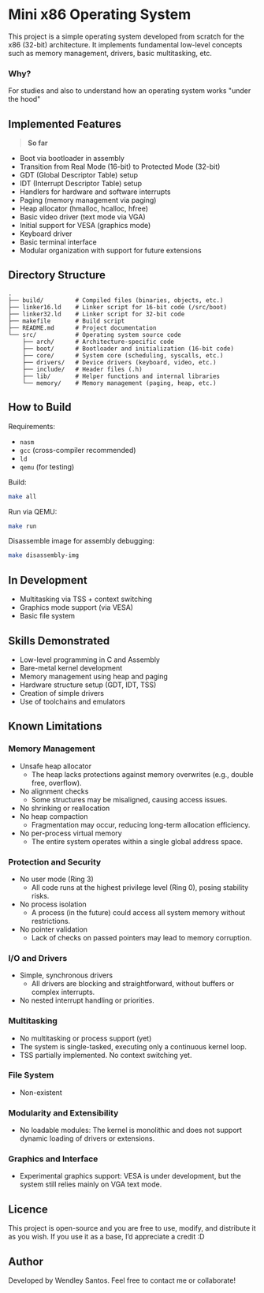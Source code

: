 # Mini x86 Operating System

This project is a simple operating system developed from scratch for the x86 (32-bit) architecture.
It implements fundamental low-level concepts such as memory management, drivers, basic multitasking, etc.  

### Why?

For studies and also to understand how an operating system works "under the hood"

## Implemented Features
> **So far**

- Boot via bootloader in assembly
- Transition from Real Mode (16-bit) to Protected Mode (32-bit)
- GDT (Global Descriptor Table) setup
- IDT (Interrupt Descriptor Table) setup
- Handlers for hardware and software interrupts
- Paging (memory management via paging)
- Heap allocator (hmalloc, hcalloc, hfree)
- Basic video driver (text mode via VGA)
- Initial support for VESA (graphics mode)
- Keyboard driver
- Basic terminal interface
- Modular organization with support for future extensions

## Directory Structure

```
.
├── build/         # Compiled files (binaries, objects, etc.)
├── linker16.ld    # Linker script for 16-bit code (/src/boot)
├── linker32.ld    # Linker script for 32-bit code
├── makefile       # Build script
├── README.md      # Project documentation
└── src/           # Operating system source code
    ├── arch/      # Architecture-specific code
    ├── boot/      # Bootloader and initialization (16-bit code)
    ├── core/      # System core (scheduling, syscalls, etc.)
    ├── drivers/   # Device drivers (keyboard, video, etc.)
    ├── include/   # Header files (.h)
    ├── lib/       # Helper functions and internal libraries
    └── memory/    # Memory management (paging, heap, etc.)
```

## How to Build

Requirements:

- `nasm`
- `gcc` (cross-compiler recommended)
- `ld`
- `qemu` (for testing)

Build:

```bash
make all
```

Run via QEMU:

```bash
make run
```

Disassemble image for assembly debugging:

```bash
make disassembly-img
```

## In Development

- Multitasking via TSS + context switching
- Graphics mode support (via VESA)
- Basic file system

## Skills Demonstrated

- Low-level programming in C and Assembly
- Bare-metal kernel development
- Memory management using heap and paging
- Hardware structure setup (GDT, IDT, TSS)
- Creation of simple drivers
- Use of toolchains and emulators

## Known Limitations

### Memory Management
- Unsafe heap allocator
  - The heap lacks protections against memory overwrites (e.g., double free, overflow).
- No alignment checks
  - Some structures may be misaligned, causing access issues.
- No shrinking or reallocation
- No heap compaction
  - Fragmentation may occur, reducing long-term allocation efficiency.
- No per-process virtual memory
  - The entire system operates within a single global address space.

### Protection and Security
- No user mode (Ring 3)
  - All code runs at the highest privilege level (Ring 0), posing stability risks.
- No process isolation
  - A process (in the future) could access all system memory without restrictions.
- No pointer validation
  - Lack of checks on passed pointers may lead to memory corruption.

### I/O and Drivers
- Simple, synchronous drivers
  - All drivers are blocking and straightforward, without buffers or complex interrupts.
- No nested interrupt handling or priorities.

### Multitasking
- No multitasking or process support (yet)
- The system is single-tasked, executing only a continuous kernel loop.
- TSS partially implemented. No context switching yet.

### File System
- Non-existent

### Modularity and Extensibility
- No loadable modules: The kernel is monolithic and does not support dynamic loading of drivers or extensions.

### Graphics and Interface
- Experimental graphics support: VESA is under development, but the system still relies mainly on VGA text mode.

## Licence

This project is open-source and you are free to use, modify, and distribute it as you wish. 
If you use it as a base, I’d appreciate a credit :D

## Author

Developed by Wendley Santos.
Feel free to contact me or collaborate!
